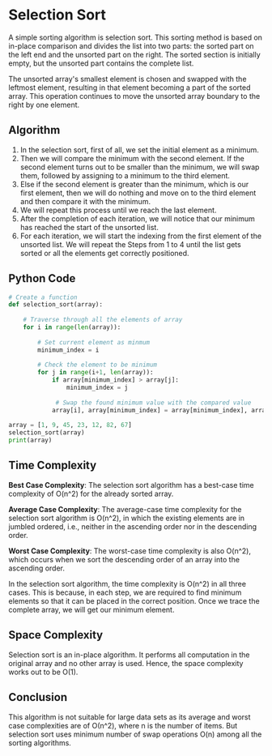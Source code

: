 # Selection Sort
A simple sorting algorithm is selection sort. This sorting method is based on in-place comparison and divides the list into two parts: the sorted part on the left end and the unsorted part on the right. The sorted section is initially empty, but the unsorted part contains the complete list.

The unsorted array's smallest element is chosen and swapped with the leftmost element, resulting in that element becoming a part of the sorted array. This operation continues to move the unsorted array boundary to the right by one element.

## Algorithm
1. In the selection sort, first of all, we set the initial element as a minimum.
2. Then we will compare the minimum with the second element. If the second element turns out to be smaller than the minimum, we will swap them, followed by assigning to a minimum to the third element.
3. Else if the second element is greater than the minimum, which is our first element, then we will do nothing and move on to the third element and then compare it with the minimum.
4. We will repeat this process until we reach the last element.
5. After the completion of each iteration, we will notice that our minimum has reached the start of the unsorted list.
6. For each iteration, we will start the indexing from the first element of the unsorted list. We will repeat the Steps from 1 to 4 until the list gets sorted or all the elements get correctly positioned.

## Python Code
```python
# Create a function
def selection_sort(array):
    
    # Traverse through all the elements of array
    for i in range(len(array)):
        
        # Set current element as minmum
        minimum_index = i
        
        # Check the element to be minimum
        for j in range(i+1, len(array)):
            if array[minimum_index] > array[j]:
                minimum_index = j
                
             # Swap the found minimum value with the compared value
            array[i], array[minimum_index] = array[minimum_index], array[i]
    
array = [1, 9, 45, 23, 12, 82, 67]
selection_sort(array)
print(array)
```

## Time Complexity
**Best Case Complexity**: The selection sort algorithm has a best-case time complexity of O(n^2) for the already sorted array.

**Average Case Complexity**: The average-case time complexity for the selection sort algorithm is O(n^2), in which the existing elements are in jumbled ordered, i.e., neither in the ascending order nor in the descending order.

**Worst Case Complexity**: The worst-case time complexity is also O(n^2), which occurs when we sort the descending order of an array into the ascending order.

In the selection sort algorithm, the time complexity is O(n^2) in all three cases. This is because, in each step, we are required to find minimum elements so that it can be placed in the correct position. Once we trace the complete array, we will get our minimum element.

## Space Complexity
Selection sort is an in-place algorithm.
It performs all computation in the original array and no other array is used.
Hence, the space complexity works out to be O(1).

## Conclusion
This algorithm is not suitable for large data sets as its average and worst case complexities are of Ο(n^2), where n is the number of items. But selection sort uses minimum number of swap operations O(n) among all the sorting algorithms.
